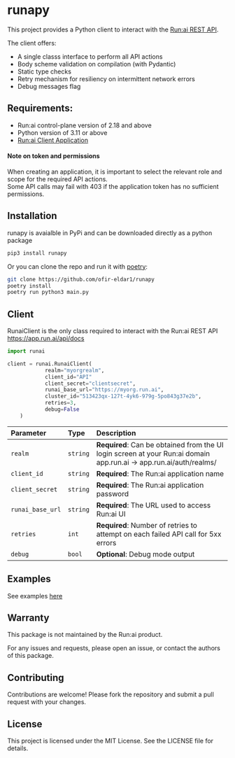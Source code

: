 # runapy

This project provides a Python client to interact with the [Run:ai REST API](https://app.run.ai/api/docs).

 The client offers:
- A single classs interface to perform all API actions
- Body scheme validation on compilation (with Pydantic)
- Static type checks
- Retry mechanism for resiliency on intermittent network errors
- Debug messages flag

## Requirements:
 - Run:ai control-plane version of 2.18 and above
 - Python version of 3.11 or above
 - [Run:ai Client Application](https://docs.run.ai/v2.13/developer/rest-auth/#create-a-client-application)

 #### Note on token and permissions
When creating an application, it is important to select the relevant role and scope for the required API actions.\
Some API calls may fail with 403 if the application token has no sufficient permissions.

## Installation

runapy is avaialble in PyPi and can be downloaded directly as a python package
```bash
pip3 install runapy
```

Or you can clone the repo and run it with [poetry](https://python-poetry.org/docs/):
```bash
git clone https://github.com/ofir-eldar1/runapy
poetry install
poetry run python3 main.py

```
## Client

RunaiClient is the only class required to interact with the Run:ai REST API https://app.run.ai/api/docs

```python
import runai

client = runai.RunaiClient(
            realm="myorgrealm",
            client_id="API"
            client_secret="clientsecret",
            runai_base_url="https://myorg.run.ai",
            cluster_id="513423qx-127t-4yk6-979g-5po843g37e2b",
            retries=3,
            debug=False
    )
```
| Parameter | Type     | Description                       |
| :-------- | :------- | :-------------------------------- |
| `realm`      | `string` | **Required**: Can be obtained from the UI login screen at your Run:ai domain app.run.ai -> app.run.ai/auth/realms/<realm>|
| `client_id`      | `string` | **Required**: The Run:ai application name |
| `client_secret`      | `string` | **Required**: The Run:ai application password |
| `runai_base_url`      | `string` | **Required**: The URL used to access Run:ai UI|
| `retries`      | `int` | **Required**: Number of retries to attempt on each failed API call for 5xx errors |
| `debug`      | `bool` | **Optional**: Debug mode output |

## Examples
See examples [here](examples/)

## Warranty
This package is not maintained by the Run:ai product.

For any issues and requests, please open an issue, or contact the authors of this package.

## Contributing
Contributions are welcome! Please fork the repository and submit a pull request with your changes.

## License
This project is licensed under the MIT License. 
See the LICENSE file for details.